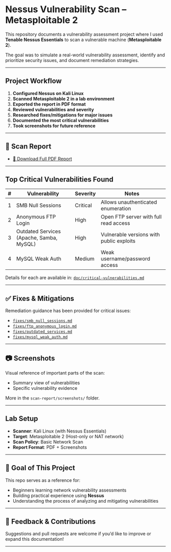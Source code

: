 # Nessus Vulnerability Scan – Metasploitable 2

This repository documents a vulnerability assessment project where I used **Tenable Nessus Essentials** to scan a vulnerable machine (**Metasploitable 2**).

The goal was to simulate a real-world vulnerability assessment, identify and prioritize security issues, and document remediation strategies.

---

## Project Workflow

1. **Configured Nessus on Kali Linux**
2. **Scanned Metasploitable 2 in a lab environment**
3. **Exported the report in PDF format**
4. **Reviewed vulnerabilities and severity**
5. **Researched fixes/mitigations for major issues**
6. **Documented the most critical vulnerabilities**
7. **Took screenshots for future reference**

---

## 🧾 Scan Report

- [📄 Download Full PDF Report](scan-report/My_Basic_Network_Scan_agig49.pdf)

---

##  Top Critical Vulnerabilities Found

| # | Vulnerability | Severity | Notes |
|--|---------------|----------|-------|
| 1 | SMB Null Sessions | Critical | Allows unauthenticated enumeration |
| 2 | Anonymous FTP Login | High | Open FTP server with full read access |
| 3 | Outdated Services (Apache, Samba, MySQL) | High | Vulnerable versions with public exploits |
| 4 | MySQL Weak Auth | Medium | Weak username/password access |

Details for each are available in: [`doc/critical-vulnerabilities.md`](doc/critical-vulnerabilities.md)

---

## ✅ Fixes & Mitigations

Remediation guidance has been provided for critical issues:

- [`fixes/smb_null_sessions.md`](fixes/smb_null_sessions.md)
- [`fixes/ftp_anonymous_login.md`](fixes/ftp_anonymous_login.md)
- [`fixes/outdated_services.md`](fixes/outdated_services.md)
- [`fixes/mysql_weak_auth.md`](fixes/mysql_weak_auth.md)

---

## 📷 Screenshots

Visual reference of important parts of the scan:

- Summary view of vulnerabilities
- Specific vulnerability evidence


More in the `scan-report/screenshots/` folder.

---

##  Lab Setup

- **Scanner**: Kali Linux (with Nessus Essentials)
- **Target**: Metasploitable 2 (Host-only or NAT network)
- **Scan Policy**: Basic Network Scan
- **Report Format**: PDF + Screenshots

---

## 🎯 Goal of This Project

This repo serves as a reference for:
- Beginners learning network vulnerability assessments
- Building practical experience using **Nessus**
- Understanding the process of analyzing and mitigating vulnerabilities

---

## 💬 Feedback & Contributions

Suggestions and pull requests are welcome if you’d like to improve or expand this documentation!

---
